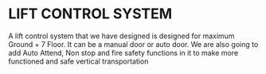 # LIFT CONTROL SYSTEM
A lift control system that we have designed is designed for maximum Ground + 7 Floor. It can be a manual door or auto door. We are also going to add Auto Attend, Non stop and fire safety functions in it to make more functioned and safe vertical transportation
